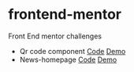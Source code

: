 # frontend-mentor
Front End mentor challenges

* Qr code component [Code](./qr-component) [Demo](./qr-component/)
* News-homepage [Code](./News-homepage) [Demo](./News-homepage/)
